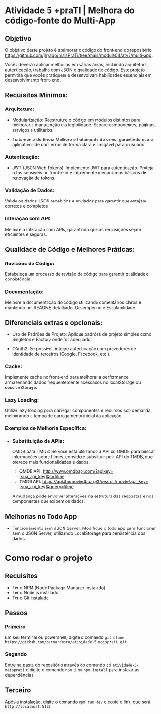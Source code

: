 # Atividade 5 +praTI | Melhora do código-fonte do Multi-App
## Objetivo
O objetivo deste projeto é aprimorar o código do front-end do repositório https://github.com/jhyago/maisPraTi/tree/main/module04/atv5/multi-app.

Vocês deverão aplicar melhorias em várias áreas, incluindo arquitetura, autenticação, trabalho com JSON e qualidade de código. Este projeto permitirá que vocês pratiquem e desenvolvam habilidades essenciais em desenvolvimento front-end.

## Requisitos Mínimos:

### Arquitetura:

* Modularização: Reestruture o código em módulos distintos para melhorar a manutenção e a legibilidade. Separe componentes, páginas, serviços e utilitários.


* Tratamento de Erros: Melhore o tratamento de erros, garantindo que o aplicativo lide com erros de forma clara e amigável para o usuário.

### Autenticação:

* JWT (JSON Web Tokens): Implemente JWT para autenticação. Proteja rotas sensíveis no front-end e implemente mecanismos básicos de renovação de tokens.

### Validação de Dados: 
Valide os dados JSON recebidos e enviados para garantir que estejam corretos e completos.

### Interação com API: 
Melhore a interação com APIs, garantindo que as requisições sejam eficientes e seguras.

## Qualidade de Código e Melhores Práticas:
### Revisões de Código: 
Estabeleça um processo de revisão de código para garantir qualidade e consistência.

### Documentação: 
Melhore a documentação do código utilizando comentários claros e mantendo um README detalhado.
Desempenho e Escalabilidade

## Diferenciais extras e opcionais:
* Uso de Padrões de Projeto: Aplique padrões de projeto simples como Singleton e Factory onde for adequado.

* OAuth2: Se possível, integre autenticação com provedores de identidade de terceiros (Google, Facebook, etc.).

### Cache: 
Implemente cache no front-end para melhorar a performance, armazenando dados frequentemente acessados no localStorage ou sessionStorage.

### Lazy Loading: 
Utilize lazy loading para carregar componentes e recursos sob demanda, melhorando o tempo de carregamento inicial da aplicação.

### Exemplos de Melhoria Específica:
* ### Substituição de APIs:
    OMDB para TMDB: Se você está utilizando a API do OMDB para buscar informações sobre filmes, considere substituir pela API do TMDB, que oferece mais funcionalidades e dados.

    - OMDB API: http://www.omdbapi.com/?apikey=[sua_api_key]&s=filme
    - TMDB API: https://api.themoviedb.org/3/search/movie?api_key=[sua_api_key]&query=filme
    
    A mudança pode envolver alterações na estrutura das respostas e nos componentes que exibem os dados.

## Melhorias no Todo App

* Funcionamento sem JSON Server: Modifique o todo app para funcionar sem o JSON Server, utilizando LocalStorage para persistência dos dados.

# Como rodar o projeto

## Requisitos

- Ter o NPM (Node Package Manager instalado)
- Ter o Node.js instalado
- Ter o Git instalado

## Passos

### Primeiro

Em seu terminal ou powershell, digite o comando `git clone https://github.com/bernardobru/atividade-5-maisprati.git`

### Segundo

Entre na pasta do repositório através do comando `cd atividade-5-maisprati` e digite o comando `npm i` ou `npm install` para instalar as dependências

## Terceiro

Após a instalação, digite o comando `npm run dev` e copie o link, que será `http://localhost:5173`